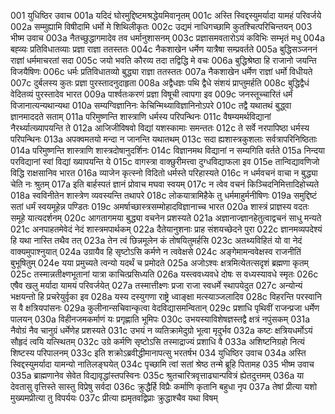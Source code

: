 001  युधिष्ठिर उवाच
001a यदिदं घोरमुद्दिष्टमश्रद्धेयमिवानृतम्
001c अस्ति स्विद्दस्युमर्यादा यामहं परिवर्जये
002a सम्मुह्यामि विषीदामि धर्मो मे शिथिलीकृतः
002c उद्यमं नाधिगच्छामि कुतश्चित्परिचिन्तयन्
003  भीष्म उवाच
003a नैतच्छुद्धागमादेव तव धर्मानुशासनम्
003c प्रज्ञासमवतारोऽयं कविभिः सम्भृतं मधु
004a बह्व्यः प्रतिविधातव्याः प्रज्ञा राज्ञा ततस्ततः
004c नैकशाखेन धर्मेण यात्रैषा सम्प्रवर्तते
005a बुद्धिसञ्जननं राज्ञां धर्ममाचरतां सदा
005c जयो भवति कौरव्य तदा तद्विद्धि मे वचः
006a बुद्धिश्रेष्ठा हि राजानो जयन्ति विजयैषिणः
006c धर्मः प्रतिविधातव्यो बुद्ध्या राज्ञा ततस्ततः
007a नैकशाखेन धर्मेण राज्ञां धर्मो विधीयते
007c दुर्बलस्य कुतः प्रज्ञा पुरस्तादनुदाहृता
008a अद्वैधज्ञः पथि द्वैधे संशयं प्राप्तुमर्हति
008c बुद्धिद्वैधं वेदितव्यं पुरस्तादेव भारत
009a पार्श्वतःकरणं प्रज्ञा विषूची त्वापगा इव
009c जनस्तूच्चारितं धर्मं विजानात्यन्यथान्यथा
010a सम्यग्विज्ञानिनः केचिन्मिथ्याविज्ञानिनोऽपरे
010c तद्वै यथातथं बुद्ध्वा ज्ञानमाददते सताम्
011a परिमुष्णन्ति शास्त्राणि धर्मस्य परिपन्थिनः
011c वैषम्यमर्थविद्यानां नैरर्थ्यात्ख्यापयन्ति ते
012a आजिजीविषवो विद्यां यशस्कामाः समन्ततः
012c ते सर्वे नरपापिष्ठा धर्मस्य परिपन्थिनः
013a अपक्वमतयो मन्दा न जानन्ति यथातथम्
013c सदा ह्यशास्त्रकुशलाः सर्वत्रापरिनिष्ठिताः
014a परिमुष्णन्ति शास्त्राणि शास्त्रदोषानुदर्शिनः
014c विज्ञानमथ विद्यानां न सम्यगिति वर्तते
015a निन्दया परविद्यानां स्वां विद्यां ख्यापयन्ति ये
015c वागस्त्रा वाक्छुरीमत्त्वा दुग्धविद्याफला इव
015e तान्विद्यावणिजो विद्धि राक्षसानिव भारत
016a व्याजेन कृत्स्नो विदितो धर्मस्ते परिहास्यते
016c न धर्मवचनं वाचा न बुद्ध्या चेति नः श्रुतम्
017a इति बार्हस्पतं ज्ञानं प्रोवाच मघवा स्वयम्
017c न त्वेव वचनं किञ्चिदनिमित्तादिहोच्यते
018a स्वविनीतेन शास्त्रेण व्यवस्यन्ति तथापरे
018c लोकयात्रामिहैके तु धर्ममाहुर्मनीषिणः
019a समुद्दिष्टं सतां धर्मं स्वयमूहेन्न पण्डितः
019c अमर्षाच्छास्त्रसम्मोहादविज्ञानाच्च भारत
020a शास्त्रं प्राज्ञस्य वदतः समूहे यात्यदर्शनम्
020c आगतागमया बुद्ध्या वचनेन प्रशस्यते
021a अज्ञानाज्ज्ञानहेतुत्वाद्वचनं साधु मन्यते
021c अनपाहतमेवेदं नेदं शास्त्रमपार्थकम्
022a दैतेयानुशनाः प्राह संशयच्छेदने पुरा
022c ज्ञानमव्यपदेश्यं हि यथा नास्ति तथैव तत्
023a तेन त्वं छिन्नमूलेन कं तोषयितुमर्हसि
023c अतथ्यविहितं यो वा नेदं वाक्यमुपाश्नुयात्
024a उग्रायैव हि सृष्टोऽसि कर्मणे न त्ववेक्षसे
024c अङ्गेमामन्ववेक्षस्व राजनीतिं बुभूषितुम्
024e यया प्रमुच्यते त्वन्यो यदर्थं च प्रमोदते
025a अजोऽश्वः क्षत्रमित्येतत्सदृशं ब्रह्मणा कृतम्
025c तस्मान्नतीक्ष्णभूतानां यात्रा काचित्प्रसिध्यति
026a यस्त्ववध्यवधे दोषः स वध्यस्यावधे स्मृतः
026c एषैव खलु मर्यादा यामयं परिवर्जयेत्
027a तस्मात्तीक्ष्णः प्रजा राजा स्वधर्मे स्थापयेदुत
027c अन्योन्यं भक्षयन्तो हि प्रचरेयुर्वृका इव
028a यस्य दस्युगणा राष्ट्रे ध्वाङ्क्षा मत्स्याञ्जलादिव
028c विहरन्ति परस्वानि स वै क्षत्रियपांसनः
029a कुलीनान्सचिवान्कृत्वा वेदविद्यासमन्वितान्
029c प्रशाधि पृथिवीं राजन्प्रजा धर्मेण पालयन्
030a विहीनजमकर्माणं यः प्रगृह्णाति भूमिपः
030c उभयस्याविशेषज्ञस्तद्वै क्षत्रं नपुंसकम्
031a नैवोग्रं नैव चानुग्रं धर्मेणेह प्रशस्यते
031c उभयं न व्यतिक्रामेदुग्रो भूत्वा मृदुर्भव
032a कष्टः क्षत्रियधर्मोऽयं सौहृदं त्वयि यत्स्थितम्
032c उग्रे कर्मणि सृष्टोऽसि तस्माद्राज्यं प्रशाधि वै
033a अशिष्टनिग्रहो नित्यं शिष्टस्य परिपालनम्
033c इति शक्रोऽब्रवीद्धीमानापत्सु भरतर्षभ
034  युधिष्ठिर उवाच
034a अस्ति स्विद्दस्युमर्यादा यामन्यो नातिलङ्घयेत्
034c पृच्छामि त्वां सतां श्रेष्ठ तन्मे ब्रूहि पितामह
035  भीष्म उवाच
035a ब्राह्मणानेव सेवेत विद्यावृद्धांस्तपस्विनः
035c श्रुतचारित्रवृत्ताढ्यान्पवित्रं ह्येतदुत्तमम्
036a या देवतासु वृत्तिस्ते सास्तु विप्रेषु सर्वदा
036c क्रुद्धैर्हि विप्रैः कर्माणि कृतानि बहुधा नृप
037a तेषां प्रीत्या यशो मुख्यमप्रीत्या तु विपर्ययः
037c प्रीत्या ह्यमृतवद्विप्राः क्रुद्धाश्चैव यथा विषम्

